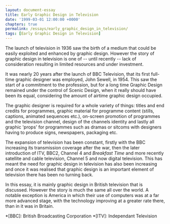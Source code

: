 ```yaml
---
layout: document-essay
title: Early Graphic Design in Television
date: '1999-03-01 12:00:00 +0000'
chapters: true
permalink: /essays/early_graphic_design_in_television/
tags: [Early Graphic Design in Television]
---
```

The launch of television in 1936 saw the birth of a medium that could be easily exploited and enhanced by graphic design. However the story of graphic design in television is one of -- until recently -- lack of consideration resulting in limited resources and under investment.

It was nearly 20 years after the launch of BBC Television, that its first full-time graphic designer was employed, John Sewell, in 1954. This saw the start of a commitment to the profession, but for a long time Graphic Design remained under the control of Scenic Design, when it really should have been its equal, considering the amount of airtime graphic design occupied.

The graphic designer is required for a whole variety of things: titles and end credits for programmes, graphic material for programme content (stills, captions, animated sequences etc.), on-screen promotion of programmes and the television channel, design of the channels identity and lastly all graphic 'props' for programmes such as dramas or sitcoms with designers having to produce signs, newspapers, packaging etc.

The expansion of television has been constant, firstly with the BBC increasing its transmission coverage after the war, then the later introduction of ITV, BBC2, Channel 4 and <cite>Breakfast Time</cite> and more recently satellite and cable television, Channel 5 and now digital television. This has meant the need for graphic design in television has also been increasing and once it was realised that graphic design is an important element of television there has been no turning back.

In this essay, it is mainly graphic design in British television that is discussed. However the story is much the same all over the world. A notable exception is America in which their use of computers was at a far more advanced stage, with the technology improving at a greater rate there, than in it was in Britain.

*[BBC]: British Broadcasting Corporation
*[ITV]: Independant Television